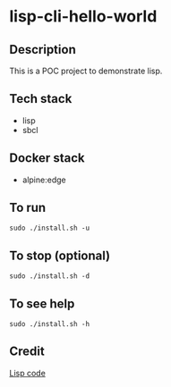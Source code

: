 # lisp-cli-hello-world

## Description
This is a POC project to demonstrate lisp.

## Tech stack
- lisp
- sbcl

## Docker stack
- alpine:edge

## To run
`sudo ./install.sh -u`

## To stop (optional)
`sudo ./install.sh -d`

## To see help
`sudo ./install.sh -h`

## Credit
[Lisp code](https://therenegadecoder.com/code/hello-world-in-lisp/#:~:text=Assuming%20SBCL%20is%20in%20the%20path%2C%20we%20can,the%20%E2%80%9CHello%2C%20World%21%E2%80%9D%20string%20on%20the%20command%20line.)
